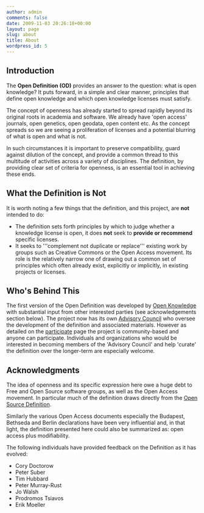 ```yaml
---
author: admin
comments: false
date: 2009-11-03 20:26:18+00:00
layout: page
slug: about
title: About
wordpress_id: 5
---
```


## Introduction

The **Open Definition (OD)** provides an answer to the question: what is open knowledge? It puts forward, in a simple and clear manner, principles that define open knowledge and which open knowledge licenses must satisfy.

The concept of openness has already started to spread rapidly beyond its original roots in academia and software. We already have 'open access' journals, open genetics, open geodata, open content etc. As the concept spreads so we are seeing a proliferation of licenses and a potential blurring of what is open and what is not.

In such circumstances it is important to preserve compatibility, guard against dilution of the concept, and provide a common thread to this multitude of activities across a variety of disciplines. The definition, by providing clear set of criteria for openness, is an essential tool in achieving these ends.

## What the Definition is Not

It is worth noting a few things that the definition, and this project, are **not** intended to do:

  * The definition sets forth principles by which to judge whether a knowledge license is open, it does **not** seek to **provide or recommend** specific licenses.
  * It seeks to '''complement not duplicate or replace''' existing work by groups such as Creative Commons or the Open Access movement. Its role is the relatively narrow one of drawing out a common set of principles which often already exist, explicitly or implicitly, in existing projects or licenses.

## Who's Behind This

The first version of the Open Definition was developed by [Open Knowledge](https://okfn.org) with substantial input from other interested parties (see acknowledgements section below). The project now has its own [Advisory Council](/advisory-council) who oversee the development of the definition and associated materials. However as detailed on the [participate](/participate) page the project is community-based and anyone can participate. Individuals and organizations who would be interested in becoming members of the 'Advisory Council' and help 'curate' the definition over the longer-term are especially welcome.

## Acknowledgments

The idea of openness and its specific expression here owe a huge debt to Free and Open Source software groups, as well as the Open Access movement. In particular much of the definition draws directly from the [Open Source Definition](https://opensource.org/docs/definition.php).

Similarly the various Open Access documents especially the Budapest, Bethseda and Berlin declarations have been very influential and, in that light, the definition presented here could also be summarized as: open access plus modifiability.

The following individuals have provided feedback on the Definition as it has evolved:

  * Cory Doctorow
  * Peter Suber
  * Tim Hubbard
  * Peter Murray-Rust
  * Jo Walsh
  * Prodromos Tsiavos
  * Erik Moeller
